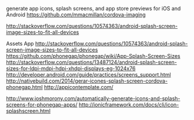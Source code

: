 
generate app icons, splash screens, and app store previews for iOS and Android
https://github.com/mmacmillan/cordova-imaging

http://stackoverflow.com/questions/10574363/android-splash-screen-image-sizes-to-fit-all-devices

Assets App
http://stackoverflow.com/questions/10574363/android-splash-screen-image-sizes-to-fit-all-devices
https://github.com/phonegap/phonegap/wiki/App-Splash-Screen-Sizes
http://stackoverflow.com/questions/13487124/android-splash-screen-sizes-for-ldpi-mdpi-hdpi-xhdpi-displays-eg-1024x76
http://developer.android.com/guide/practices/screens_support.html
http://nativebuild.com/2014/gerar-icones-splash-screen-cordova-phonegap.html
http://appicontemplate.com/

http://www.joshmorony.com/automatically-generate-icons-and-splash-screens-for-phonegap-apps/
http://ionicframework.com/docs/cli/icon-splashscreen.html
